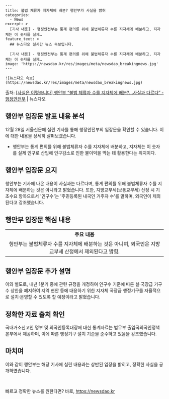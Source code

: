     ---
    title: 불법 체류자 지자체에 배분? 행안부가 사실을 밝혀
    categories:
      - News
    excerpt: >
      [기사 내용] - 행정안전부는 통계 편의를 위해 불법체류자 수를 지자체에 배분하고, 지자체는 이 숫자를 실제…
    feature_text: >
      ## 뉴스다오 실시간 뉴스 속보입니다.
    
      [기사 내용] - 행정안전부는 통계 편의를 위해 불법체류자 수를 지자체에 배분하고, 지자체는 이 숫자를 실제…
    image: 'https://newsdao.kr/res/images/meta/newsdao_breakingnews.jpg'
    ---
    
    ![뉴스다오 속보](https://newsdao.kr/res/images/meta/newsdao_breakingnews.jpg)

<p>출처: <a href="https://newsdao.kr/2912" rel="dofollow">[사실은 이렇습니다] 행안부 “불법 체류자 수를 지자체에 배분?…사실과 다르다” - 행정안전부</a> | 뉴스다오</p>

<h2 data-ke-size="size26">행안부 입장문 발표 내용 분석</h2>
<p data-ke-size="size16">12월 28일 서울신문에 실린 기사를 통해 행정안전부의 입장문을 확인할 수 있습니다. 이에 대한 내용을 상세히 살펴보겠습니다.</p>
<ul>
    <li>행안부는 통계 편의를 위해 불법체류자 수를 지자체에 배분하고, 지자체는 이 숫자를 실제 인구로 산입해 인구감소로 인한 불이익을 막는 데 활용한다는 취지이다.</li>
</ul>

<h2 data-ke-size="size26">행안부 입장문 요지</h2>
<p data-ke-size="size16">행안부는 기사에 나온 내용이 사실과는 다르다며, 통계 편의를 위해 불법체류자 수를 지자체에 배분하는 것은 아니라고 밝혔습니다. 또한, 지방교부세(보통교부세) 산정 시 기초수요 항목으로서 '인구수'는 '주민등록된 내국인 거주자 수'를 말하며, 외국인이 제외된다고 강조했습니다.</p>

<h2 data-ke-size="size26">행안부 입장문 핵심 내용</h2>
<table>
    <tr>
        <td style="text-align: center; height: 17px;"><b>주요 내용</b></td>
    </tr>
    <tr>
        <td style="text-align: center; height: 17px;">행안부는 불법체류자 수를 지자체에 배분하는 것은 아니며, 외국인은 지방교부세 산정에서 제외된다고 밝힘.</td>
    </tr>
</table>

<h2 data-ke-size="size26">행안부 입장문 추가 설명</h2>
<p data-ke-size="size16">이와 별도로, 내년 1분기 중에 관련 규정을 개정하여 인구수 기준에 따른 실·국장급 기구 수 상한을 폐지하여 지역 현안 등에 대응하기 위한 지자체 국장급 행정기구를 자율적으로 설치·운영할 수 있도록 할 예정이라고 밝혔습니다.</p>

<h2 data-ke-size="size26">정확한 자료 출처 확인</h2>
<p data-ke-size="size16">국내거소신고인 명부 및 외국인등록대장에 대한 통계자료는 법무부 출입국외국인정책본부에서 제공하며, 이에 따른 행정기구 설치 기준을 준수하고 있음을 강조했습니다.</p>

<h2 data-ke-size="size26">마치며</h2>
<p data-ke-size="size16">이와 같이 행안부는 해당 기사에 실린 내용과는 상반된 입장을 밝히고, 정확한 사실을 공개하였습니다.</p>

<p data-ke-size="size16">&nbsp;</p> 

빠르고 정확한 뉴스를 원한다면? 바로, <a href="https://newsdao.kr" rel="dofollow">https://newsdao.kr</a>


    
